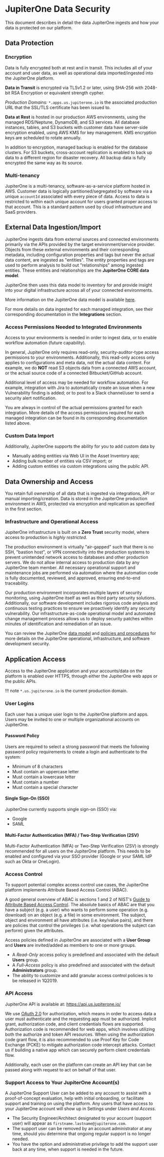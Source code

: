 # JupiterOne Data Security

This document describes in detail the data JupiterOne ingests and how your data
is protected on our platform.

## Data Protection

### Encryption

Data is fully encrypted both at rest and in transit. This includes all of your
account and user data, as well as operational data imported/ingested into the
JupiterOne platform.

**Data in Transit** is encrypted via TLSv1.2 or later, using SHA-256 with
2048-bit RSA Encryption or equivalent strength cypher.

_Production Domains:_ `*.apps.us.jupiterone.io` is the associated production
URL that the SSL/TLS certificate has been issued to.

**Data at Rest** is hosted in our production AWS environments, using the managed
RDS/Neptune, DynamoDB, and S3 services. All database instances, tables, and S3
buckets with customer data have server-side encryption enabled, using AWS KMS
for key management. KMS encryption keys are scheduled to rotate annually.

In addition to encryption, managed backup is enabled for the database clusters.
For S3 buckets, cross-account replication is enabled to back up data to a
different region for disaster recovery. All backup data is fully encrypted the
same way as its source.

### Multi-tenancy

JupiterOne is a multi-tenancy, software-as-a-service platform hosted in AWS.
Customer data is logically partitioned/segregated by software via a unique
`accountId` associated with every piece of data. Access to data is restricted to
within each unique account for users granted proper access to that account. This
is a standard pattern used by cloud infrastructure and SaaS providers.

## External Data Ingestion/Import

JupiterOne ingests data from external sources and connected environments
primarily via the APIs provided by the target environment/service provider.
Objects from these external environments and their corresponding metadata,
including configuration properties and tags but never the actual data content,
are ingested as "entities". The entity properties and tags are used to perform
analysis to build out "relationships" among ingested entities. These entities
and relationships are the **JupiterOne CORE data model**.

JupiterOne then uses this data model to inventory for and provide insight into
your digital infrastructure across all of your connected environments.

More information on the JupiterOne data model is available [here](../jupiterone-data-model.md).

For more details on data ingested for each managed integration, see their
corresponding documentation in the **Integrations** section.

### Access Permissions Needed to Integrated Environments

Access to your environments is needed in order to ingest data, or to enable
workflow automation (future capability).

In general, JupiterOne only requires read-only, security-auditor-type access
permissions to your environments. Additionally, this read-only access only
applies to configurations and meta data, not the actual data content. For
example, we do **NOT** read S3 objects data from a connected AWS account, or the
actual source code of a connected Bitbucket/GitHub account.

Additional level of access may be needed for workflow automation. For example,
integration with Jira to automatically create an issue when a new Vulnerability
finding is added; or to post to a Slack channel/user to send a security alert
notification.

You are always in control of the actual permissions granted for each
integration. More details of the access permissions required for each managed
integration can be found in its corresponding documentation listed above.

### Custom Data Import

Additionally, JupiterOne supports the ability for you to add custom data by

- Manually adding entities via Web UI in the Asset Inventory app;
- Adding bulk number of entities via CSV import; or
- Adding custom entities via custom integrations using the public API.

## Data Ownership and Access

You retain full ownership of all data that is ingested via integrations, API or
manual importing/creation. Data is stored in the JupiterOne production environment
in AWS, protected via encryption and replication as specified in the first
section.

### Infrastructure and Operational Access

JupiterOne infrastructure is built on a **Zero Trust** security model, where
access to production is _highly restricted_.

The production environment is virtually "air-gapped" such that there is no SSH,
"bastion host", or VPN connectivity into the production systems to prevent
unintended network access to databases and other production servers. We do not
allow internal access to production data by any JupiterOne team member. All
necessary operational support and maintenance jobs are performed via automation
where the automation code is fully documented, reviewed, and approved, ensuring
end-to-end traceability.

Our production environment incorporates multiple layers of security monitoring,
using JupiterOne itself as well as third party security solutions. Additionally,
our software development includes rigorous code analysis and continuous testing
practices to ensure we proactively identify any security vulnerability. Our
infrastructure-as-code operational model and automated change management process
allows us to deploy security patches within minutes of identification and
remediation of an issue.

You can review the JupiterOne [data model](../jupiterone-data-model.md) and [policies and procedures](https://psp.jptr.one/) for
more details on the JupiterOne operational, infrastructure, and software
development security.

## Application Access

Access to the JupiterOne application and your accounts/data on the platform is
enabled over HTTPS, through either the JupiterOne web apps or the public APIs.

!!! note
`*.us.jupiterone.io` is the current production domain.

### User Logins

Each user has a unique user login to the JupiterOne platform and apps. Users
may be invited to one or multiple organizational accounts on JupiterOne.

#### Password Policy

Users are required to select a strong password that meets the following password
policy requirements to create a login and authenticate to the system:

- Minimum of 8 characters
- Must contain an uppercase letter
- Must contain a lowercase letter
- Must contain a number
- Must contain a special character

#### Single Sign-On (SSO)

JupiterOne currently supports single sign-on (SSO) via:

- Google
- SAML

#### Multi-Factor Authentication (MFA) / Two-Step Verification (2SV)

Multi-Factor Authentication (MFA) or Two-Step Verification (2SV) is strongly
recommended for all users on the JupiterOne platform. This needs to be enabled
and configured via your SSO provider (Google or your SAML IdP such as Okta or
OneLogin).

### Access Control

To support potential complex access control use cases, the JupiterOne
platform implements Attribute Based Access Control (ABAC).

A good general overview of ABAC is sections 1 and 2 of NIST's [Guide to
Attribute Based Access Control][nist-abac]. The absolute basics of ABAC are that
you have a subject (e.g. a user) who wants to perform some operation (e.g.
download) on an object (e.g. a file) in some environment. The subject, object
and environment all have attributes (i.e. key/value pairs), and there are
policies that control the privileges (i.e. what operations the subject can
perform) given the attributes.

[nist-abac]: https://csrc.nist.gov/publications/detail/sp/800-162/final

Access policies defined in JupiterOne are associated with a **User Group** and
**Users** are invited/added as members to one or more groups.

- A _Read-Only_ access policy is predefined and associated with the default
  **Users** group.
- A _Full-Access_ policy is also predefined and associated with the default
  **Administrators** group.
- The ability to customize and add granular access control policies is to be
  released in 1Q2019.

### API Access

JupiterOne API is available at: https://api.us.jupiterone.io/

We use [OAuth 2.0](https://oauth.net/2/) for authorization, which means in order
to access data a user must authenticate and the requesting app must be
authorized. Implicit grant, authorization code, and client credentials flows are
supported. Authorization code is recommended for web apps, which involves
utilizing both the authorize and token API resources. When using the
authorization code grant flow, it is also recommended to use Proof Key for Code
Exchange (PCKE) to mitigate authorization code intercept attacks. Contact us if
building a native app which can securely perform client credentials flow.

Additionally, each user on the platform can create an API key that can be passed
along with request to act on behalf of that user.

### Support Access to Your JupiterOne Account(s)

A JupiterOne Support User can be added to any account to assist with a
proof-of-concept evaluation, help with initial onboarding, or facilitate support
and training on using the platform. Any users that have access to your
JupiterOne account will show up in Settings under _Users and Access_.

- The Security Engineer/Architect designated to your account (support user) will
  appear as `firstname.lastname@jupiterone.com`.
- The support user can be removed by an account administrator at any time,
  should you determine that ongoing regular support is no longer needed.
- You have the option and administrative privilege to add the support user back
  at any time, when support is needed in the future.
